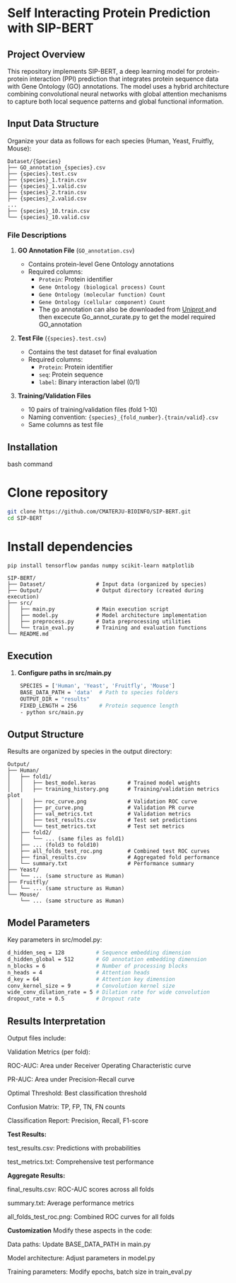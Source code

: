 # Self Interacting Protein Prediction with SIP-BERT

## Project Overview
This repository implements SIP-BERT, a deep learning model for protein-protein interaction (PPI) prediction that integrates protein sequence data with Gene Ontology (GO) annotations. The model uses a hybrid architecture combining convolutional neural networks with global attention mechanisms to capture both local sequence patterns and global functional information.

## Input Data Structure
Organize your data as follows for each species (Human, Yeast, Fruitfly, Mouse):
```
Dataset/{Species}
├── GO_annotation_{species}.csv
├── {species}.test.csv
├── {species}_1.train.csv
├── {species}_1.valid.csv
├── {species}_2.train.csv
├── {species}_2.valid.csv
...
├── {species}_10.train.csv
└── {species}_10.valid.csv
```

### File Descriptions
1. **GO Annotation File** (`GO_annotation.csv`)
   - Contains protein-level Gene Ontology annotations
   - Required columns:
     - `Protein`: Protein identifier
     - `Gene Ontology (biological process) Count`
     - `Gene Ontology (molecular function) Count`
     - `Gene Ontology (cellular component) Count`
     - The go annotation can also be downloaded from [Uniprot ](https://www.uniprot.org/) and then excecute Go_annot_curate.py to get the model required GO_annotation

2. **Test File** (`{species}.test.csv`)
   - Contains the test dataset for final evaluation
   - Required columns:
     - `Protein`: Protein identifier
     - `seq`: Protein sequence
     - `label`: Binary interaction label (0/1)

3. **Training/Validation Files**
   - 10 pairs of training/validation files (fold 1-10)
   - Naming convention: `{species}_{fold_number}.{train/valid}.csv`
   - Same columns as test file

## Installation
bash command
# Clone repository
```bash
git clone https://github.com/CMATERJU-BIOINFO/SIP-BERT.git
cd SIP-BERT
```
# Install dependencies
```bash
pip install tensorflow pandas numpy scikit-learn matplotlib
```
```
SIP-BERT/
├── Dataset/                # Input data (organized by species)
├── Output/                 # Output directory (created during execution)
├── src/
│   ├── main.py             # Main execution script
│   ├── model.py            # Model architecture implementation
│   ├── preprocess.py       # Data preprocessing utilities
│   └── train_eval.py       # Training and evaluation functions
└── README.md
```


## Execution
1. **Configure paths in src/main.py**
```bash 
    SPECIES = ['Human', 'Yeast', 'Fruitfly', 'Mouse']
    BASE_DATA_PATH = 'data'  # Path to species folders
    OUTPUT_DIR = "results"
    FIXED_LENGTH = 256       # Protein sequence length
    - python src/main.py
```

## Output Structure
Results are organized by species in the output directory:
```
Output/
├── Human/
│   ├── fold1/
│   │   ├── best_model.keras          # Trained model weights
│   │   ├── training_history.png      # Training/validation metrics plot
│   │   ├── roc_curve.png             # Validation ROC curve
│   │   ├── pr_curve.png              # Validation PR curve
│   │   ├── val_metrics.txt           # Validation metrics
│   │   ├── test_results.csv          # Test set predictions
│   │   └── test_metrics.txt          # Test set metrics
│   ├── fold2/
│   │   └── ... (same files as fold1)
│   ├── ... (fold3 to fold10)
│   ├── all_folds_test_roc.png        # Combined test ROC curves
│   ├── final_results.csv             # Aggregated fold performance
│   └── summary.txt                   # Performance summary
├── Yeast/
│   └── ... (same structure as Human)
├── Fruitfly/
│   └── ... (same structure as Human)
└── Mouse/
    └── ... (same structure as Human)
```


## Model Parameters
Key parameters in src/model.py:
```bash
d_hidden_seq = 128          # Sequence embedding dimension
d_hidden_global = 512       # GO annotation embedding dimension
n_blocks = 6                # Number of processing blocks
n_heads = 4                 # Attention heads
d_key = 64                  # Attention key dimension
conv_kernel_size = 9        # Convolution kernel size
wide_conv_dilation_rate = 5 # Dilation rate for wide convolution
dropout_rate = 0.5          # Dropout rate
```
## Results Interpretation
Output files include:

Validation Metrics (per fold):

ROC-AUC: Area under Receiver Operating Characteristic curve

PR-AUC: Area under Precision-Recall curve

Optimal Threshold: Best classification threshold

Confusion Matrix: TP, FP, TN, FN counts

Classification Report: Precision, Recall, F1-score

**Test Results:**

test_results.csv: Predictions with probabilities

test_metrics.txt: Comprehensive test performance

**Aggregate Results:**

final_results.csv: ROC-AUC scores across all folds

summary.txt: Average performance metrics

all_folds_test_roc.png: Combined ROC curves for all folds

**Customization**
Modify these aspects in the code:

Data paths: Update BASE_DATA_PATH in main.py

Model architecture: Adjust parameters in model.py

Training parameters: Modify epochs, batch size in train_eval.py